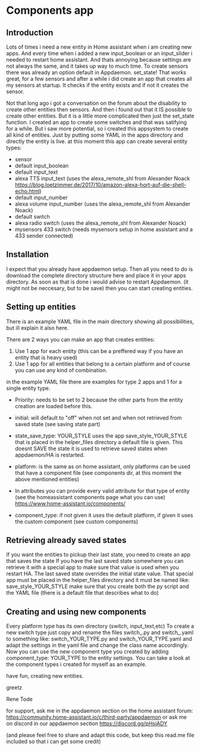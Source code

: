 # Components app

## Introduction

Lots of times i need a new entity in Home assistant when i am creating new apps.
And every time when i added a new input_boolean or an input_slider i needed to restart home assistant.
And thats annoying because settings are not always the same, and it takes up way to much time.
To create sensors there was already an option default in Appdaemon. set_state!
That works great, for a few sensors and after a while i did create an app that creates all my sensors at startup.
It checks if the entity exists and if not it creates the sensor.

Not that long ago i got a conversation on the forum about the disability to create other entities then sensors.
And then i found out that it IS possible to create other entities.
But it is a little more complicated then just the set_state function.
I created an app to create some switches and that was satifying for a while.
But i saw more potential, so i created this appsystem to create all kind of entities.
Just by putting some YAML in the apps directory and directly the entity is live.
at this moment this app can create several entity types:

- sensor
- default input_boolean
- default input_text
- alexa TTS input_text (uses the alexa_remote_shl from Alexander Noack https://blog.loetzimmer.de/2017/10/amazon-alexa-hort-auf-die-shell-echo.html)
- default input_number
- alexa volume input_number (uses the alexa_remote_shl from Alexander Noack)
- default switch
- alexa radio switch (uses the alexa_remote_shl from Alexander Noack)
- mysensors 433 switch (needs mysensors setup in home assistant and a 433 sender connected)


## Installation

I expect that you already have appdaemon setup.
Then all you need to do is download the complete directory structure here and place it in your apps directory.
As soon as that is done i would advise to restart Appdaemon. (it might not be neccesary, but to be save)
then you can start creating entities.

## Setting up entities

There is an example YAML file in the main directory showing all possibilities, but ill explain it also here.

There are 2 ways you can make an app that creates entities:
1) Use 1 app for each entity (this can be a preffered way if you have an entity that is heavy used)
2) Use 1 app for all entities that belong to a certain platform
and of course you can use any kind of combination.

in the example YAML file there are examples for type 2 apps and 1 for a single entity type.

- Priority: needs to be set to 2 because the other parts from the entity creation are loaded before this.
- initial: will default to "off" when not set and when not retrieved from saved state (see saving state part)
- state_save_type: YOUR_STYLE uses the app save_style_YOUR_STYLE that is placed in the helper_files directory
 a default file is given. This doesnt SAVE the state it is used to retrieve saved states when appdaemon/HA is restarted.
- platform: is the same as on home assistant, only platforms can be used that have a component file (see components dir, at this moment the above mentioned entities)

- In attributes you can provide every valid attribute for that type of entity
(see the homeassistant components page what you can use) https://www.home-assistant.io/components/
 
- component_type: if not given it uses the default platform, if given it uses the custom component (see custom components)


## Retrieving already saved states

If you want the entities to pickup their last state, you need to create an app that saves the state
If you have the last saved state somewhere you can retrieve it with a special app to make sure that value is used when you restart HA. 
The last saved state overrides the initial state value.
That special app must be placed in the helper_files directory and it must be named like: save_style_YOUR_STYLE
make sure that you create both the py script and the YAML file (there is a default file that describes what to do)

## Creating and using new components

Every platform type has its own directory (switch, input_text,etc)
To create a new switch type just copy and rename the files switch_.py and switch_.yaml to something like:
switch_YOUR_TYPE.py and switch_YOUR_TYPE.yaml and adapt the settings in the yaml file and change the class name accordingly.
Now you can use the new component type you created by adding component_type: YOUR_TYPE to the entity settings.
You can take a look at the component types i created for myself as an example.
 

have fun, creating new entities.

greetz

Rene Tode

for support, ask me in the appdaemon section on the home assistant forum: https://community.home-assistant.io/c/third-party/appdaemon
or ask me on discord in our appdaemon section https://discord.gg/pHsjADY

(and please feel free to share and adapt this code, but keep this read.me file included so that i can get some credit)

 
